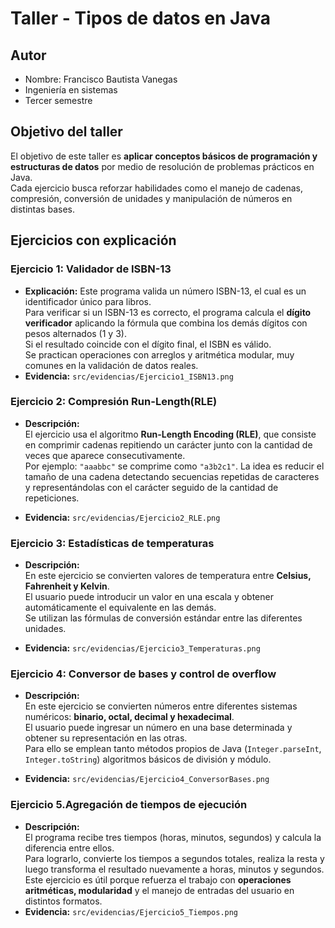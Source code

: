# Taller - Tipos de datos en Java

## Autor
- Nombre: Francisco Bautista Vanegas
- Ingeniería en sistemas
- Tercer semestre

## Objetivo del taller
El objetivo de este taller es **aplicar conceptos básicos de programación
y estructuras de datos** por medio de resolución de problemas prácticos en Java.  
Cada ejercicio busca reforzar habilidades como el manejo de cadenas, compresión,
conversión de unidades y manipulación de números en distintas bases.

## Ejercicios con explicación
### Ejercicio 1: Validador de ISBN-13
- **Explicación:**
  Este programa valida un número ISBN-13, el cual es un identificador 
único para libros.  
  Para verificar si un ISBN-13 es correcto, el programa calcula el **dígito verificador**
aplicando la fórmula que combina los demás dígitos con pesos alternados (1 y 3).  
  Si el resultado coincide con el dígito final, el ISBN es válido.  
  Se practican operaciones con arreglos y aritmética modular, muy comunes en la validación
de datos reales.
- **Evidencia:** `src/evidencias/Ejercicio1_ISBN13.png`


### Ejercicio 2: Compresión Run-Length(RLE)
- **Descripción:**  
  El ejercicio usa el algoritmo **Run-Length Encoding (RLE)**, que consiste en comprimir 
cadenas repitiendo un carácter junto con la cantidad de veces que aparece consecutivamente.  
  Por ejemplo: `"aaabbc"` se comprime como `"a3b2c1"`.  La idea es reducir el tamaño de una
cadena detectando secuencias repetidas de caracteres y representándolas con el carácter seguido
de la cantidad de repeticiones.
  
- **Evidencia:** `src/evidencias/Ejercicio2_RLE.png`


### Ejercicio 3: Estadísticas de temperaturas
- **Descripción:**  
  En este ejercicio se convierten valores de temperatura entre **Celsius, Fahrenheit y Kelvin**.  
  El usuario puede introducir un valor en una escala y obtener automáticamente el equivalente 
en las demás.  
  Se utilizan las fórmulas de conversión estándar entre las diferentes unidades.  
  
- **Evidencia:** `src/evidencias/Ejercicio3_Temperaturas.png`

### Ejercicio 4: Conversor de bases y control de overflow
- **Descripción:**  
  En este ejercicio se convierten números entre diferentes sistemas numéricos: **binario, octal,
decimal y hexadecimal**.  
  El usuario puede ingresar un número en una base determinada y obtener su representación en las
otras.  
  Para ello se emplean tanto métodos propios de Java (`Integer.parseInt`, `Integer.toString`) 
algoritmos básicos de división y módulo.  
  
- **Evidencia:** `src/evidencias/Ejercicio4_ConversorBases.png`

### Ejercicio 5.Agregación de tiempos de ejecución
- **Descripción:**  
  El programa recibe tres tiempos (horas, minutos, segundos) y calcula la diferencia entre ellos.  
  Para lograrlo, convierte los tiempos a segundos totales, realiza la resta y luego transforma 
el resultado nuevamente a horas, minutos y segundos.  
  Este ejercicio es útil porque refuerza el trabajo con **operaciones aritméticas, modularidad** 
y el manejo de entradas del usuario en distintos formatos.
- **Evidencia:** `src/evidencias/Ejercicio5_Tiempos.png`
